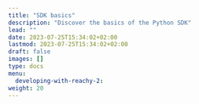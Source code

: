 ```yaml
---
title: "SDK basics"
description: "Discover the basics of the Python SDK"
lead: ""
date: 2023-07-25T15:34:02+02:00
lastmod: 2023-07-25T15:34:02+02:00
draft: false
images: []
type: docs
menu:
  developing-with-reachy-2:
weight: 20
---
```

